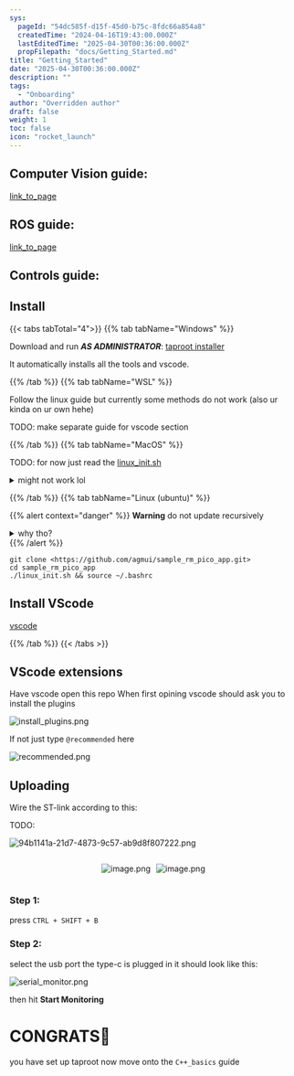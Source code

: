 ```yaml
---
sys:
  pageId: "54dc585f-d15f-45d0-b75c-8fdc66a854a8"
  createdTime: "2024-04-16T19:43:00.000Z"
  lastEditedTime: "2025-04-30T00:36:00.000Z"
  propFilepath: "docs/Getting_Started.md"
title: "Getting_Started"
date: "2025-04-30T00:36:00.000Z"
description: ""
tags:
  - "Onboarding"
author: "Overridden author"
draft: false
weight: 1
toc: false
icon: "rocket_launch"
---
```


## Computer Vision guide:

[link_to_page](86d45bc0-388b-4d26-8848-44f255f73d0e)

## ROS guide:

[link_to_page](3c76c1de-ec8f-46d6-8b0a-294005edc2d5)

## Controls guide:

## Install

{{< tabs tabTotal="4">}}
{{% tab tabName="Windows" %}}

Download and run _**AS ADMINISTRATOR**_: [taproot installer](https://github.com/Thornbots/TeachingFreshies/releases/tag/1.0)

It automatically installs all the tools and vscode.

{{% /tab %}}
{{% tab tabName="WSL" %}}

Follow the linux guide but currently some methods do not work (also ur kinda on ur own hehe)

TODO: make separate guide for vscode section

{{% /tab %}}
{{% tab tabName="MacOS" %}}

TODO: for now just read the [linux_init.sh](https://github.com/agmui/sample_rm_pico_app/blob/main/linux_init.sh)

<details>
<summary>might not work lol</summary>

`brew install libusb pkg-config`

Next install: [vscode](https://code.visualstudio.com/Download)

</details>

{{% /tab %}}
{{% tab tabName="Linux (ubuntu)" %}}

{{% alert context="danger" %}}
**Warning** do not update recursively
<details>
<summary>why tho?</summary>
There are some submodules that may go on for a while (like tinyusb) and I highly
recommend you don't need to get them.
If you want to see what submodules I update just look in `linux_init.sh`
</details>
{{% /alert %}}

```shell
git clone <https://github.com/agmui/sample_rm_pico_app.git>
cd sample_rm_pico_app
./linux_init.sh && source ~/.bashrc
```

## Install VScode

[vscode](https://code.visualstudio.com/Download)

{{% /tab %}}
{{< /tabs >}}

## VScode extensions

Have vscode open this repo
When first opining vscode should ask you to install the plugins

![install_plugins.png](https://prod-files-secure.s3.us-west-2.amazonaws.com/d518164a-d88e-44d1-a4ee-3adb3bd8bce0/89bd30f0-1825-4e77-867b-0a41ce370880/install_plugins.png?X-Amz-Algorithm=AWS4-HMAC-SHA256&X-Amz-Content-Sha256=UNSIGNED-PAYLOAD&X-Amz-Credential=ASIAZI2LB4667ON4ANJY%2F20250606%2Fus-west-2%2Fs3%2Faws4_request&X-Amz-Date=20250606T081239Z&X-Amz-Expires=3600&X-Amz-Security-Token=IQoJb3JpZ2luX2VjEH0aCXVzLXdlc3QtMiJGMEQCIG%2BiYuv6voX%2BkQ3MEvWdkWAOwan3Glo3M4Xg27lgelPJAiBc6MjLrZz4EvJZIUoErPRSpckPYknQRxDehZlsTktASCr%2FAwhWEAAaDDYzNzQyMzE4MzgwNSIMDqBzHNrO962s%2F7EsKtwDHd5ntFqV1rKhcQeLq8wzNcmH16MMU39ZMjmLzqW7hLeCGPQ1%2B6uKyr06%2BoDIKCWPlo5iZUpZ%2FOOCUV33BwVLXMP5QqhKz7SxqKTVNBUXGFUUl8jMGArvW2Knr%2FRxSgnb9d7a5rAcG9Rsgt%2FKitQ8kK3D%2BlbB5UcTSzcc4LmYkmCB%2FJuU%2BD96SaY%2FhQaycFPbBf4O%2Fzd0vjDDzSeWt%2FguKGa5D9KwKSgQ3%2F%2BPsIrQLiFToeorCwiavCCTCo6pNBngKuP%2FvmGaYXMwqiSNNosnqhDceUwCtRcWTkMe08CEGQp1f95bw64I3zRzgSXz0MCIoBxrzt%2BFy7fEcoAIHtQmKwJEVMzrW2oS7YYAQiL%2FPEHF3hzt8IQUHAbsKdlQy735fMqacoXe83lsl0sAeOiWmmVmz4WMmpN69EWCXKvJhFq%2FgGb6CNt29%2FGJZTqC5f2jMX%2FrMzVvZ%2FVaN1MeGSHLRTj3l3Ztwu1CV0QQfq566M6wxwcsKlzSryNz76sDmBU9QKCPFRp57EbRWx5WJj6ymz7J5VypuCt2ayzIsfmGvtsdQ%2FYjiFxdrt1LfDiAuWOAVJn6p5jKUgHNclnd4r6IwhgVpCdgLfEC3OXCaCMSL9iw2N4T9Q8TxrSscd4wi%2B%2BJwgY6pgHgSguN30%2BQWj87I080jp6FmupUJxNaDLa1qLH79oZ3%2FIsHDtzM1p%2Ba%2Fb4NF2gy1Z%2FF%2FeMr5nbEWx5d4aI8ZuGoasD3CtD9JOdZaQc32roFWFlWa2qHaRx029Lrt1ETM%2B3ThMmrRWMUaBtSPMfaQwFQUK2w7mtom4yM0wZkoanx0C3iYdGjb9TPqhwwigOGODIqqS6bmhALO6XQ5M6lN%2FRPOED%2B6I7w&X-Amz-Signature=0252e168daa1f8d3e9b8044b8612190d85c0f226daa8578cc22ef2d863d95ec1&X-Amz-SignedHeaders=host&x-id=GetObject)

If not just type `@recommended` here  

![recommended.png](https://prod-files-secure.s3.us-west-2.amazonaws.com/d518164a-d88e-44d1-a4ee-3adb3bd8bce0/61e661e9-5d85-4dfc-be0d-8d2097a5e793/recommended.png?X-Amz-Algorithm=AWS4-HMAC-SHA256&X-Amz-Content-Sha256=UNSIGNED-PAYLOAD&X-Amz-Credential=ASIAZI2LB4667ON4ANJY%2F20250606%2Fus-west-2%2Fs3%2Faws4_request&X-Amz-Date=20250606T081239Z&X-Amz-Expires=3600&X-Amz-Security-Token=IQoJb3JpZ2luX2VjEH0aCXVzLXdlc3QtMiJGMEQCIG%2BiYuv6voX%2BkQ3MEvWdkWAOwan3Glo3M4Xg27lgelPJAiBc6MjLrZz4EvJZIUoErPRSpckPYknQRxDehZlsTktASCr%2FAwhWEAAaDDYzNzQyMzE4MzgwNSIMDqBzHNrO962s%2F7EsKtwDHd5ntFqV1rKhcQeLq8wzNcmH16MMU39ZMjmLzqW7hLeCGPQ1%2B6uKyr06%2BoDIKCWPlo5iZUpZ%2FOOCUV33BwVLXMP5QqhKz7SxqKTVNBUXGFUUl8jMGArvW2Knr%2FRxSgnb9d7a5rAcG9Rsgt%2FKitQ8kK3D%2BlbB5UcTSzcc4LmYkmCB%2FJuU%2BD96SaY%2FhQaycFPbBf4O%2Fzd0vjDDzSeWt%2FguKGa5D9KwKSgQ3%2F%2BPsIrQLiFToeorCwiavCCTCo6pNBngKuP%2FvmGaYXMwqiSNNosnqhDceUwCtRcWTkMe08CEGQp1f95bw64I3zRzgSXz0MCIoBxrzt%2BFy7fEcoAIHtQmKwJEVMzrW2oS7YYAQiL%2FPEHF3hzt8IQUHAbsKdlQy735fMqacoXe83lsl0sAeOiWmmVmz4WMmpN69EWCXKvJhFq%2FgGb6CNt29%2FGJZTqC5f2jMX%2FrMzVvZ%2FVaN1MeGSHLRTj3l3Ztwu1CV0QQfq566M6wxwcsKlzSryNz76sDmBU9QKCPFRp57EbRWx5WJj6ymz7J5VypuCt2ayzIsfmGvtsdQ%2FYjiFxdrt1LfDiAuWOAVJn6p5jKUgHNclnd4r6IwhgVpCdgLfEC3OXCaCMSL9iw2N4T9Q8TxrSscd4wi%2B%2BJwgY6pgHgSguN30%2BQWj87I080jp6FmupUJxNaDLa1qLH79oZ3%2FIsHDtzM1p%2Ba%2Fb4NF2gy1Z%2FF%2FeMr5nbEWx5d4aI8ZuGoasD3CtD9JOdZaQc32roFWFlWa2qHaRx029Lrt1ETM%2B3ThMmrRWMUaBtSPMfaQwFQUK2w7mtom4yM0wZkoanx0C3iYdGjb9TPqhwwigOGODIqqS6bmhALO6XQ5M6lN%2FRPOED%2B6I7w&X-Amz-Signature=43f64f4f01b7081830e77de5f6bacf0ec4fb2b1cc7ed3fb54a5b4c00f51bf283&X-Amz-SignedHeaders=host&x-id=GetObject)

## Uploading

Wire the ST-link according to this:

TODO:

![94b1141a-21d7-4873-9c57-ab9d8f807222.png](https://prod-files-secure.s3.us-west-2.amazonaws.com/d518164a-d88e-44d1-a4ee-3adb3bd8bce0/e5fad17d-ab82-4300-9f4c-505ab4b1202c/94b1141a-21d7-4873-9c57-ab9d8f807222.png?X-Amz-Algorithm=AWS4-HMAC-SHA256&X-Amz-Content-Sha256=UNSIGNED-PAYLOAD&X-Amz-Credential=ASIAZI2LB4667ON4ANJY%2F20250606%2Fus-west-2%2Fs3%2Faws4_request&X-Amz-Date=20250606T081239Z&X-Amz-Expires=3600&X-Amz-Security-Token=IQoJb3JpZ2luX2VjEH0aCXVzLXdlc3QtMiJGMEQCIG%2BiYuv6voX%2BkQ3MEvWdkWAOwan3Glo3M4Xg27lgelPJAiBc6MjLrZz4EvJZIUoErPRSpckPYknQRxDehZlsTktASCr%2FAwhWEAAaDDYzNzQyMzE4MzgwNSIMDqBzHNrO962s%2F7EsKtwDHd5ntFqV1rKhcQeLq8wzNcmH16MMU39ZMjmLzqW7hLeCGPQ1%2B6uKyr06%2BoDIKCWPlo5iZUpZ%2FOOCUV33BwVLXMP5QqhKz7SxqKTVNBUXGFUUl8jMGArvW2Knr%2FRxSgnb9d7a5rAcG9Rsgt%2FKitQ8kK3D%2BlbB5UcTSzcc4LmYkmCB%2FJuU%2BD96SaY%2FhQaycFPbBf4O%2Fzd0vjDDzSeWt%2FguKGa5D9KwKSgQ3%2F%2BPsIrQLiFToeorCwiavCCTCo6pNBngKuP%2FvmGaYXMwqiSNNosnqhDceUwCtRcWTkMe08CEGQp1f95bw64I3zRzgSXz0MCIoBxrzt%2BFy7fEcoAIHtQmKwJEVMzrW2oS7YYAQiL%2FPEHF3hzt8IQUHAbsKdlQy735fMqacoXe83lsl0sAeOiWmmVmz4WMmpN69EWCXKvJhFq%2FgGb6CNt29%2FGJZTqC5f2jMX%2FrMzVvZ%2FVaN1MeGSHLRTj3l3Ztwu1CV0QQfq566M6wxwcsKlzSryNz76sDmBU9QKCPFRp57EbRWx5WJj6ymz7J5VypuCt2ayzIsfmGvtsdQ%2FYjiFxdrt1LfDiAuWOAVJn6p5jKUgHNclnd4r6IwhgVpCdgLfEC3OXCaCMSL9iw2N4T9Q8TxrSscd4wi%2B%2BJwgY6pgHgSguN30%2BQWj87I080jp6FmupUJxNaDLa1qLH79oZ3%2FIsHDtzM1p%2Ba%2Fb4NF2gy1Z%2FF%2FeMr5nbEWx5d4aI8ZuGoasD3CtD9JOdZaQc32roFWFlWa2qHaRx029Lrt1ETM%2B3ThMmrRWMUaBtSPMfaQwFQUK2w7mtom4yM0wZkoanx0C3iYdGjb9TPqhwwigOGODIqqS6bmhALO6XQ5M6lN%2FRPOED%2B6I7w&X-Amz-Signature=67f4bfd919acc3b45988315ab71a1853c94fda6eb4c2696df6d269184d0c1ec0&X-Amz-SignedHeaders=host&x-id=GetObject)

<div style="display: flex;flex-direction: row; column-gap:10px; max-width: 630px;justify-content: center;">
<div>

![image.png](https://prod-files-secure.s3.us-west-2.amazonaws.com/d518164a-d88e-44d1-a4ee-3adb3bd8bce0/210ecb78-1116-4d7b-b9b7-2292f66fa2c2/image.png?X-Amz-Algorithm=AWS4-HMAC-SHA256&X-Amz-Content-Sha256=UNSIGNED-PAYLOAD&X-Amz-Credential=ASIAZI2LB4667JSDCJIQ%2F20250606%2Fus-west-2%2Fs3%2Faws4_request&X-Amz-Date=20250606T081248Z&X-Amz-Expires=3600&X-Amz-Security-Token=IQoJb3JpZ2luX2VjEID%2F%2F%2F%2F%2F%2F%2F%2F%2F%2FwEaCXVzLXdlc3QtMiJGMEQCIH7iqiltRfkR83z0d5jkMERflbHXmw2h7vKjxJQs2k2BAiBXNKJlDnREZryMWOvHax5pdiEwJrlsumImgD8Zj3ndBir%2FAwhZEAAaDDYzNzQyMzE4MzgwNSIMjBeAGk3drLoSgXZOKtwDtrJ1bK4OMnU%2FcxuseRls817o0ltxv%2FXaJxMAzpfqqypbIKTqgN0907GP5Wh%2BmMCR%2BoY8Fr5duyI90s6tJf9yRc0ZtwY6uNIcicRIDJb9Cg%2F%2FxoEIWp4ASLPwM2U2ivcx5OXSnOXYr01nalila8GT2cnNTIYGH6B%2FlxEV0wo0PYEzPXhXQnV%2BLZS4%2BJrlTeHDTaR%2F%2F1VhBkl%2BjyajQ%2BMSVuyage%2B86ArsiLhkYvlcPZ37fryEvjqQ1eCGXQcSTzD7woZTnPRjzpFACPYqYyV8IXoyUSkFX%2BA2MDSJT0vhS6O%2BFkORicBUzfZcAqnDOrWkrVbSwVK1Tcouw9DZiXvoG71UcqOHYMhl2CapbGrvOaLKGeZlSIVlmnx4YkjrAihjKloFzyhDhQByV0T6%2BEDqcwm42nPQCbNvurc5O6jnWeV%2Fx%2FUH5thcZuohlSYaXHRBUxvKaDGwqPSCRjZyflR3gJvrO%2FlNjc5rsrhAGBmwaqFuWKtSn4SQG%2FL%2FH9i66mm7nDk4AHSt67SxVSyDuevDfLmbzHNPg9YoTwbhgbU19wo03U62rOde5djAaOAHmAg2k9FSW9IjAUHOGSPmk8KnwBkdDznqHr7oOLaIsuOSugqSv4o26544TLlGjSwwsryKwgY6pgE6Rk%2BY4bIHMB40HIEZ%2FT9trYxOfqwmACAvFoGaTiDUNi3UbG5GMPOLjWy9VchzZB0%2BjBU8ff%2B2gxZOw1Q5YCHD86AkETHlUKzbC4pqmmjvdCgCYdxnjIxz5yWXTNGM6VBebpyAdZp1i3wqoncDWLSMkW0nTHuYXx9eokax1FZ2MU3sl3QbZih%2BG1U4dV1fIpUrCGNIcLikcXsZVrbmrkTxEVWOpjEh&X-Amz-Signature=7d796277632081a821b22575a6934b64426ff111785271e937694ad87612f703&X-Amz-SignedHeaders=host&x-id=GetObject)

</div>
<div>

![image.png](https://prod-files-secure.s3.us-west-2.amazonaws.com/d518164a-d88e-44d1-a4ee-3adb3bd8bce0/33a0fd0f-8ca6-4a86-8e09-26e95ded1fff/image.png?X-Amz-Algorithm=AWS4-HMAC-SHA256&X-Amz-Content-Sha256=UNSIGNED-PAYLOAD&X-Amz-Credential=ASIAZI2LB466572AW2BO%2F20250606%2Fus-west-2%2Fs3%2Faws4_request&X-Amz-Date=20250606T081249Z&X-Amz-Expires=3600&X-Amz-Security-Token=IQoJb3JpZ2luX2VjEH8aCXVzLXdlc3QtMiJGMEQCIHvyhoclSJsiEt1DkSqs3SB%2BwcOoNOo3%2BhlQk2%2F3Q0hcAiAckMtgpoMmz9MV5L1yZq8ditnFROmKDqXWdpTYlAEPWyr%2FAwhXEAAaDDYzNzQyMzE4MzgwNSIMKtMNyh5S1CTE11vaKtwDYeAzXPke7ilGQ5b%2BJoFYR5cj44rrnVVlDYQFc16YwVOS8zfi8ajOEy43vqA6VFejRYnM6sx0e4P%2FjAP91J4fhutPu0DwYV%2BUFhIHGRKAXwBztgh2cLgk5bBHOQw8nHQkxU3wFTF6YWFU8%2BTxtvt%2Bj4ooRho6YOIURx2yPluyw4067E3LqiiRjeY1YRFkBFlpomZ2H9ysg%2FIs5SgxQv7DjaYAa0WibkcZsCYkgEFNqmAf2A%2BjNVAfM5YeMn3PRtRYaWkqUbuHnAiNOGCKXeYqWNZ5ApADAKU2kUSvbRNzBpNLN3YA2f1FkcxPwXJXtCfhXk7hGyCi9bButDesBlZGB3wmHocFqHigzyTkU5F40vy9uXshzRKdkI%2F2iiw%2FkSLCKruP1XxL76lQvaO%2F2jnca%2FKg3UhsmnI%2F5gV84CCropP4fNDy7q3Hfj07HuSKZZT0hSvLvzFfz9pXBtLYGgmALv6JkLWUvnUB6QuwNFc7rkTkSKC81M9w2N1knbkqR5L3JkobBENWeYV%2F3HFif2X15NHxP%2BM8DCy3E%2Bv%2BOSBdmFWCNI62b2EgQh3I5QSCPbYek39a3Qs1QbtCRUUGOdndFrs3m5y3n4fqTQAkpVODb0QS6NG73PYMRQ%2FKVwowg5OKwgY6pgH7jpsmpmF%2BPUgDjqVnIF4p9bW3JojL06pqufewcYLVMDvwZohyDMBNNwfx3NhAgZ32LCZk3HYhvNtHs7TnleM6yuudRERxR9mh%2F%2F1eGCWrvRAev%2BKvvTOaKrhzn%2BtiB1PnA0kaSaDUY%2B%2BCIakcnh%2Bd4IOOtnlgOuuVhTdtoaa4PTrRMKFrDATmN%2BjcjTtpYnWzu%2Bec17PWke483QeP%2BTroqd9u%2B5Sj&X-Amz-Signature=cb114c932cc26611041ce2d480ea003727ad5ee6515912a91cd1e244d1d555c6&X-Amz-SignedHeaders=host&x-id=GetObject)

</div>
</div>

### Step 1:

press `CTRL + SHIFT + B`

### Step 2:

select the usb port the type-c is plugged in it should look like this:

![serial_monitor.png](https://prod-files-secure.s3.us-west-2.amazonaws.com/d518164a-d88e-44d1-a4ee-3adb3bd8bce0/f03f4774-05d4-4393-b6a0-d5efb6d315ab/serial_monitor.png?X-Amz-Algorithm=AWS4-HMAC-SHA256&X-Amz-Content-Sha256=UNSIGNED-PAYLOAD&X-Amz-Credential=ASIAZI2LB4667ON4ANJY%2F20250606%2Fus-west-2%2Fs3%2Faws4_request&X-Amz-Date=20250606T081239Z&X-Amz-Expires=3600&X-Amz-Security-Token=IQoJb3JpZ2luX2VjEH0aCXVzLXdlc3QtMiJGMEQCIG%2BiYuv6voX%2BkQ3MEvWdkWAOwan3Glo3M4Xg27lgelPJAiBc6MjLrZz4EvJZIUoErPRSpckPYknQRxDehZlsTktASCr%2FAwhWEAAaDDYzNzQyMzE4MzgwNSIMDqBzHNrO962s%2F7EsKtwDHd5ntFqV1rKhcQeLq8wzNcmH16MMU39ZMjmLzqW7hLeCGPQ1%2B6uKyr06%2BoDIKCWPlo5iZUpZ%2FOOCUV33BwVLXMP5QqhKz7SxqKTVNBUXGFUUl8jMGArvW2Knr%2FRxSgnb9d7a5rAcG9Rsgt%2FKitQ8kK3D%2BlbB5UcTSzcc4LmYkmCB%2FJuU%2BD96SaY%2FhQaycFPbBf4O%2Fzd0vjDDzSeWt%2FguKGa5D9KwKSgQ3%2F%2BPsIrQLiFToeorCwiavCCTCo6pNBngKuP%2FvmGaYXMwqiSNNosnqhDceUwCtRcWTkMe08CEGQp1f95bw64I3zRzgSXz0MCIoBxrzt%2BFy7fEcoAIHtQmKwJEVMzrW2oS7YYAQiL%2FPEHF3hzt8IQUHAbsKdlQy735fMqacoXe83lsl0sAeOiWmmVmz4WMmpN69EWCXKvJhFq%2FgGb6CNt29%2FGJZTqC5f2jMX%2FrMzVvZ%2FVaN1MeGSHLRTj3l3Ztwu1CV0QQfq566M6wxwcsKlzSryNz76sDmBU9QKCPFRp57EbRWx5WJj6ymz7J5VypuCt2ayzIsfmGvtsdQ%2FYjiFxdrt1LfDiAuWOAVJn6p5jKUgHNclnd4r6IwhgVpCdgLfEC3OXCaCMSL9iw2N4T9Q8TxrSscd4wi%2B%2BJwgY6pgHgSguN30%2BQWj87I080jp6FmupUJxNaDLa1qLH79oZ3%2FIsHDtzM1p%2Ba%2Fb4NF2gy1Z%2FF%2FeMr5nbEWx5d4aI8ZuGoasD3CtD9JOdZaQc32roFWFlWa2qHaRx029Lrt1ETM%2B3ThMmrRWMUaBtSPMfaQwFQUK2w7mtom4yM0wZkoanx0C3iYdGjb9TPqhwwigOGODIqqS6bmhALO6XQ5M6lN%2FRPOED%2B6I7w&X-Amz-Signature=92bee35abba8b0fa9972bfb1862d057be7bdea7c00ede41830f83d2eab79b1ed&X-Amz-SignedHeaders=host&x-id=GetObject)

then hit **Start Monitoring**

# CONGRATS🎉

you have set up taproot now move onto the `C++_basics` guide
